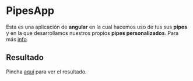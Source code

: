 # PipesApp

Esta es una aplicación de **angular** en la cual hacemos uso de tus sus **pipes** y en la que desarrollamos nuestros propios **pipes personalizados**. Para más [info](https://angular.io/api?query=pipe)

## Resultado
Pincha [aquí](https://angular-pipes-emilio.netlify.app/) para ver el resultado.
